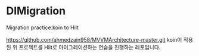# DIMigration
Migration practice koin to Hilt

https://github.com/ahmedzain958/MVVMArchitecture-master.git
koin이 적용된 위 프로젝트를 Hilt로 마이그레이션하는 연습을 진행하는 레포입니다.
